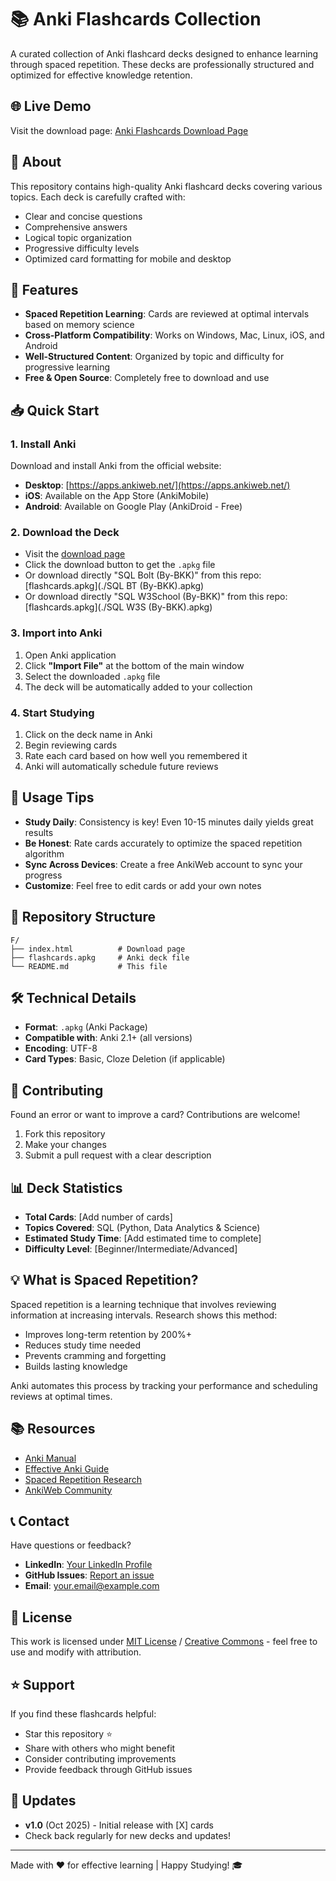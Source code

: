 # 📚 Anki Flashcards Collection

A curated collection of Anki flashcard decks designed to enhance learning through spaced repetition. These decks are professionally structured and optimized for effective knowledge retention.

## 🌐 Live Demo

Visit the download page: [Anki Flashcards Download Page](https://github.com/krishnakanthb13/krishnakanthb13.github.io/tree/master/F)

## 📖 About

This repository contains high-quality Anki flashcard decks covering various topics. Each deck is carefully crafted with:

- Clear and concise questions
- Comprehensive answers
- Logical topic organization
- Progressive difficulty levels
- Optimized card formatting for mobile and desktop

## 🎯 Features

- **Spaced Repetition Learning**: Cards are reviewed at optimal intervals based on memory science
- **Cross-Platform Compatibility**: Works on Windows, Mac, Linux, iOS, and Android
- **Well-Structured Content**: Organized by topic and difficulty for progressive learning
- **Free & Open Source**: Completely free to download and use

## 📥 Quick Start

### 1. Install Anki

Download and install Anki from the official website:
- **Desktop**: [https://apps.ankiweb.net/](https://apps.ankiweb.net/)
- **iOS**: Available on the App Store (AnkiMobile)
- **Android**: Available on Google Play (AnkiDroid - Free)

### 2. Download the Deck

- Visit the [download page](https://yourusername.github.io/your-repo/F/)
- Click the download button to get the `.apkg` file
- Or download directly "SQL Bolt (By-BKK)" from this repo: [flashcards.apkg](./SQL BT (By-BKK).apkg)
- Or download directly "SQL W3School (By-BKK)" from this repo: [flashcards.apkg](./SQL W3S (By-BKK).apkg)

### 3. Import into Anki

1. Open Anki application
2. Click **"Import File"** at the bottom of the main window
3. Select the downloaded `.apkg` file
4. The deck will be automatically added to your collection

### 4. Start Studying

1. Click on the deck name in Anki
2. Begin reviewing cards
3. Rate each card based on how well you remembered it
4. Anki will automatically schedule future reviews

## 📱 Usage Tips

- **Study Daily**: Consistency is key! Even 10-15 minutes daily yields great results
- **Be Honest**: Rate cards accurately to optimize the spaced repetition algorithm
- **Sync Across Devices**: Create a free AnkiWeb account to sync your progress
- **Customize**: Feel free to edit cards or add your own notes

## 📂 Repository Structure

```
F/
├── index.html          # Download page
├── flashcards.apkg     # Anki deck file
└── README.md           # This file
```

## 🛠️ Technical Details

- **Format**: `.apkg` (Anki Package)
- **Compatible with**: Anki 2.1+ (all versions)
- **Encoding**: UTF-8
- **Card Types**: Basic, Cloze Deletion (if applicable)

## 🤝 Contributing

Found an error or want to improve a card? Contributions are welcome!

1. Fork this repository
2. Make your changes
3. Submit a pull request with a clear description

## 📊 Deck Statistics

- **Total Cards**: [Add number of cards]
- **Topics Covered**: SQL (Python, Data Analytics & Science)
- **Estimated Study Time**: [Add estimated time to complete]
- **Difficulty Level**: [Beginner/Intermediate/Advanced]

## 💡 What is Spaced Repetition?

Spaced repetition is a learning technique that involves reviewing information at increasing intervals. Research shows this method:

- Improves long-term retention by 200%+
- Reduces study time needed
- Prevents cramming and forgetting
- Builds lasting knowledge

Anki automates this process by tracking your performance and scheduling reviews at optimal times.

## 📚 Resources

- [Anki Manual](https://docs.ankiweb.net/)
- [Effective Anki Guide](https://www.youtube.com/results?search_query=how+to+use+anki)
- [Spaced Repetition Research](https://en.wikipedia.org/wiki/Spaced_repetition)
- [AnkiWeb Community](https://ankiweb.net/shared/decks/)

## 📞 Contact

Have questions or feedback?

- **LinkedIn**: [Your LinkedIn Profile](https://www.linkedin.com/in/bkrishnakanth/)
- **GitHub Issues**: [Report an issue](https://github.com/yourusername/your-repo/issues)
- **Email**: your.email@example.com

## 📄 License

This work is licensed under [MIT License](LICENSE) / [Creative Commons](https://creativecommons.org/) - feel free to use and modify with attribution.

## ⭐ Support

If you find these flashcards helpful:
- Star this repository ⭐
- Share with others who might benefit
- Consider contributing improvements
- Provide feedback through GitHub issues

## 🔄 Updates

- **v1.0** (Oct 2025) - Initial release with [X] cards
- Check back regularly for new decks and updates!

---

Made with ❤️ for effective learning | Happy Studying! 🎓